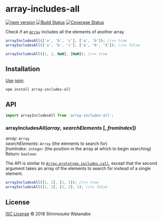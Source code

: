# array-includes-all

[![npm version](https://img.shields.io/npm/v/array-includes-all.svg)](https://www.npmjs.com/package/array-includes-all)
[![Build Status](https://travis-ci.org/shinnn/array-includes-all.svg?branch=master)](https://travis-ci.org/shinnn/array-includes-all)
[![Coverage Status](https://img.shields.io/coveralls/shinnn/array-includes-all.svg)](https://coveralls.io/r/shinnn/array-includes-all)

Check if an [`Array`](https://developer.mozilla.org/docs/Web/JavaScript/Reference/Global_Objects/Array) includes all the elements of another array

```javascript
arrayIncludesAll(['a', 'b', 'c'], ['a', 'b']); //=> true
arrayIncludesAll(['a', 'b', 'c'], ['a', 'b', 'd']); //=> false

arrayIncludesAll([1, 2, NaN], [NaN]); //=> true
```

## Installation

[Use](https://docs.npmjs.com/cli/install) [npm](https://docs.npmjs.com/getting-started/what-is-npm).

```
npm install array-includes-all
```

## API

```javascript
import arrayIncludesAll from 'array-includes-all';
```

### arrayIncludesAll(*array*, *searchElements* [, *fromIndex*])

*array*: `Array`  
*searchElements*: `Array` (the elements to search for)  
*fromIndex*: `integer` (the position in the array at which to begin searching)  
Return: `boolean`

The API is similar to [`Array.prototype.includes.call`](https://developer.mozilla.org/docs/Web/JavaScript/Reference/Global_Objects/Array/includes), except that the second argument takes an array of the elements to search for instead of a single element.

```javascript
arrayIncludesAll([1, 2], [1, 2]); //=> true
arrayIncludesAll([1, 2], [1, 2], 1); //=> false
```

## License

[ISC License](./LICENSE) © 2018 Shinnosuke Watanabe
